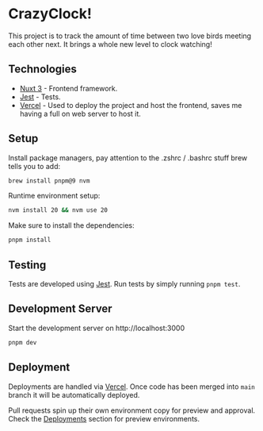 # CrazyClock!
This project is to track the amount of time between two love birds meeting each other next. It brings a whole new level to clock watching!

## Technologies
- [Nuxt 3](https://nuxt.com/docs/getting-started/introduction) - Frontend framework.
- [Jest](https://jestjs.io/) - Tests.
- [Vercel](https://vercel.com/) - Used to deploy the project and host the frontend, saves me having a full on web server to host it.

## Setup
Install package managers, pay attention to the .zshrc / .bashrc stuff brew tells you to add:
```bash
brew install pnpm@9 nvm
```

Runtime environment setup:
```bash
nvm install 20 && nvm use 20
```

Make sure to install the dependencies:
```bash
pnpm install
```

## Testing
Tests are developed using [Jest](https://jestjs.io/). Run tests by simply running `pnpm test`.

## Development Server
Start the development server on http://localhost:3000

```bash
pnpm dev
```

## Deployment
Deployments are handled via [Vercel](https://vercel.com/). Once code has been merged into `main` branch it will be automatically deployed.

Pull requests spin up their own environment copy for preview and approval. Check the [Deployments](https://github.com/Maelstromeous/crazyclock/deployments) section for preview environments.
